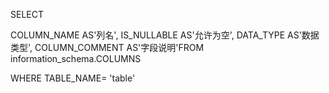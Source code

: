 SELECT

COLUMN_NAME AS'列名',
IS_NULLABLE AS'允许为空',
DATA_TYPE AS'数据类型',
COLUMN_COMMENT AS'字段说明'FROM information_schema.COLUMNS

WHERE TABLE_NAME= 'table'
